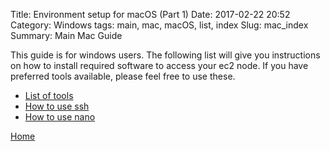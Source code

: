 Title: Environment setup for macOS (Part 1)
Date: 2017-02-22 20:52
Category: Windows
tags: main, mac, macOS, list, index
Slug: mac_index
Summary: Main Mac Guide

This guide is for windows users. The following list will give you instructions
on how to install required software to access your ec2 node. If you have preferred
tools available, please feel free to use these.

* [List of tools]({filename}/mac/tools.md)
* [How to use ssh]({filename}/mac/ssh.md)
* [How to use nano]({filename}/mac/nano.md)

[Home]({filename}/index.md)
